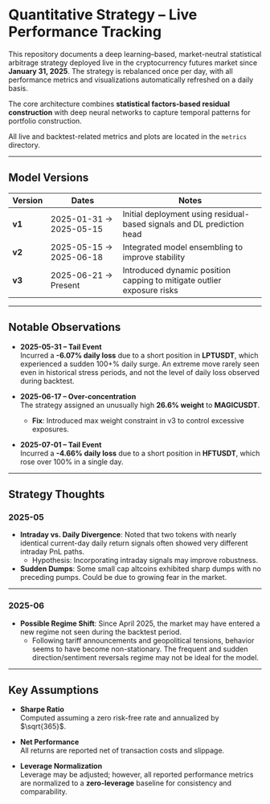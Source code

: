 # Quantitative Strategy – Live Performance Tracking


This repository documents a deep learning–based, market-neutral statistical arbitrage strategy deployed live in the cryptocurrency futures market since **January 31, 2025**. The strategy is rebalanced once per day, with all performance metrics and visualizations automatically refreshed on a daily basis.

The core architecture combines **statistical factors-based residual construction** with deep neural networks to capture temporal patterns for portfolio construction.

All live and backtest-related metrics and plots are located in the `metrics` directory.

---

## Model Versions

| Version | Dates                      | Notes                                                                 |
| ------- | -------------------------- | --------------------------------------------------------------------- |
| **v1**  | 2025-01-31 → 2025-05-15     | Initial deployment using residual-based signals and DL prediction head |
| **v2**  | 2025-05-15 → 2025-06-18     | Integrated model ensembling to improve stability |
| **v3**  | 2025-06-21 → Present        | Introduced dynamic position capping to mitigate outlier exposure risks |

---



## Notable Observations

- **2025-05-31 – Tail Event**  
  Incurred a **-6.07% daily loss** due to a short position in **LPTUSDT**, which experienced a sudden 100+% daily surge. An extreme move rarely seen even in historical stress periods, and not the level of daily loss observed during backtest.

- **2025-06-17 – Over-concentration**  
  The strategy assigned an unusually high **26.6% weight** to **MAGICUSDT**.
  - **Fix**: Introduced max weight constraint in v3 to control excessive exposures.  

- **2025-07-01 – Tail Event**  
  Incurred a **-4.66% daily loss** due to a short position in **HFTUSDT**, which rose over 100% in a single day.

---

## Strategy Thoughts


### 2025-05

- **Intraday vs. Daily Divergence**: Noted that two tokens with nearly identical current-day daily return signals often showed very different intraday PnL paths.
  - Hypothesis: Incorporating intraday signals may improve robustness.
- **Sudden Dumps**: Some small cap altcoins exhibited sharp dumps with no preceding pumps. Could be due to growing fear in the market.

---

### 2025-06

- **Possible Regime Shift**: Since April 2025, the market may have entered a new regime not seen during the backtest period.
  - Following tariff announcements and geopolitical tensions, behavior seems to have become non-stationary. The frequent and sudden direction/sentiment reversals regime may not be ideal for the model.

---

## Key Assumptions

- **Sharpe Ratio**  
  Computed assuming a zero risk-free rate and annualized by $\sqrt{365}$.

- **Net Performance**  
  All returns are reported net of transaction costs and slippage.

- **Leverage Normalization**  
  Leverage may be adjusted; however, all reported performance metrics are normalized to a **zero-leverage** baseline for consistency and comparability.
